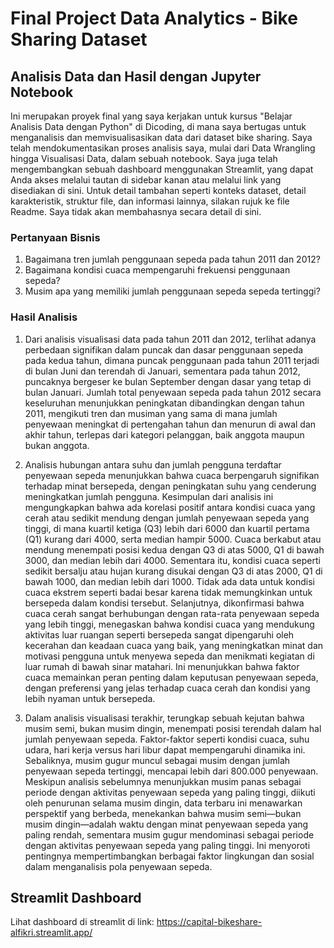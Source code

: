 # Final Project Data Analytics - Bike Sharing Dataset

## Analisis Data dan Hasil dengan Jupyter Notebook

Ini merupakan proyek final yang saya kerjakan untuk kursus "Belajar Analisis Data dengan Python" di Dicoding, di mana saya bertugas untuk menganalisis dan memvisualisasikan data dari dataset bike sharing. Saya telah mendokumentasikan proses analisis saya, mulai dari Data Wrangling hingga Visualisasi Data, dalam sebuah notebook. Saya juga telah mengembangkan sebuah dashboard menggunakan Streamlit, yang dapat Anda akses melalui tautan di sidebar kanan atau melalui link yang disediakan di sini. Untuk detail tambahan seperti konteks dataset, detail karakteristik, struktur file, dan informasi lainnya, silakan rujuk ke file Readme. Saya tidak akan membahasnya secara detail di sini.

### Pertanyaan Bisnis
1. Bagaimana tren jumlah penggunaan sepeda pada tahun 2011 dan 2012?
2. Bagaimana kondisi cuaca mempengaruhi frekuensi penggunaan sepeda?
3. Musim apa yang memiliki jumlah penggunaan sepeda sepeda tertinggi?

### Hasil Analisis
1. Dari analisis visualisasi data pada tahun 2011 dan 2012, terlihat adanya perbedaan signifikan dalam puncak dan dasar penggunaan sepeda pada kedua tahun, dimana puncak penggunaan pada tahun 2011 terjadi di bulan Juni dan terendah di Januari, sementara pada tahun 2012, puncaknya bergeser ke bulan September dengan dasar yang tetap di bulan Januari. Jumlah total penyewaan sepeda pada tahun 2012 secara keseluruhan menunjukkan peningkatan dibandingkan dengan tahun 2011, mengikuti tren dan musiman yang sama di mana jumlah penyewaan meningkat di pertengahan tahun dan menurun di awal dan akhir tahun, terlepas dari kategori pelanggan, baik anggota maupun bukan anggota.

2. Analisis hubungan antara suhu dan jumlah pengguna terdaftar penyewaan sepeda menunjukkan bahwa cuaca berpengaruh signifikan terhadap minat bersepeda, dengan peningkatan suhu yang cenderung meningkatkan jumlah pengguna. Kesimpulan dari analisis ini mengungkapkan bahwa ada korelasi positif antara kondisi cuaca yang cerah atau sedikit mendung dengan jumlah penyewaan sepeda yang tinggi, di mana kuartil ketiga (Q3) lebih dari 6000 dan kuartil pertama (Q1) kurang dari 4000, serta median hampir 5000. Cuaca berkabut atau mendung menempati posisi kedua dengan Q3 di atas 5000, Q1 di bawah 3000, dan median lebih dari 4000. Sementara itu, kondisi cuaca seperti sedikit bersalju atau hujan kurang disukai dengan Q3 di atas 2000, Q1 di bawah 1000, dan median lebih dari 1000. Tidak ada data untuk kondisi cuaca ekstrem seperti badai besar karena tidak memungkinkan untuk bersepeda dalam kondisi tersebut. Selanjutnya, dikonfirmasi bahwa cuaca cerah sangat berhubungan dengan rata-rata penyewaan sepeda yang lebih tinggi, menegaskan bahwa kondisi cuaca yang mendukung aktivitas luar ruangan seperti bersepeda sangat dipengaruhi oleh kecerahan dan keadaan cuaca yang baik, yang meningkatkan minat dan motivasi pengguna untuk menyewa sepeda dan menikmati kegiatan di luar rumah di bawah sinar matahari. Ini menunjukkan bahwa faktor cuaca memainkan peran penting dalam keputusan penyewaan sepeda, dengan preferensi yang jelas terhadap cuaca cerah dan kondisi yang lebih nyaman untuk bersepeda.

3. Dalam analisis visualisasi terakhir, terungkap sebuah kejutan bahwa musim semi, bukan musim dingin, menempati posisi terendah dalam hal jumlah penyewaan sepeda. Faktor-faktor seperti kondisi cuaca, suhu udara, hari kerja versus hari libur dapat mempengaruhi dinamika ini. Sebaliknya, musim gugur muncul sebagai musim dengan jumlah penyewaan sepeda tertinggi, mencapai lebih dari 800.000 penyewaan. Meskipun analisis sebelumnya menunjukkan musim panas sebagai periode dengan aktivitas penyewaan sepeda yang paling tinggi, diikuti oleh penurunan selama musim dingin, data terbaru ini menawarkan perspektif yang berbeda, menekankan bahwa musim semi—bukan musim dingin—adalah waktu dengan minat penyewaan sepeda yang paling rendah, sementara musim gugur mendominasi sebagai periode dengan aktivitas penyewaan sepeda yang paling tinggi. Ini menyoroti pentingnya mempertimbangkan berbagai faktor lingkungan dan sosial dalam menganalisis pola penyewaan sepeda.

## Streamlit Dashboard
Lihat dashboard di streamlit di link: https://capital-bikeshare-alfikri.streamlit.app/ 
